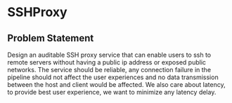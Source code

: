 # SSHProxy

## Problem Statement
Design an auditable SSH proxy service that can enable users to ssh to remote servers
without having a public ip address or exposed public networks. The service should
be reliable, any connection failure in the pipeline should not affect the
user experiences and no data transmission between the host and client would be
affected. We also care about latency, to provide best user experience, we want to
minimize any latency delay.
